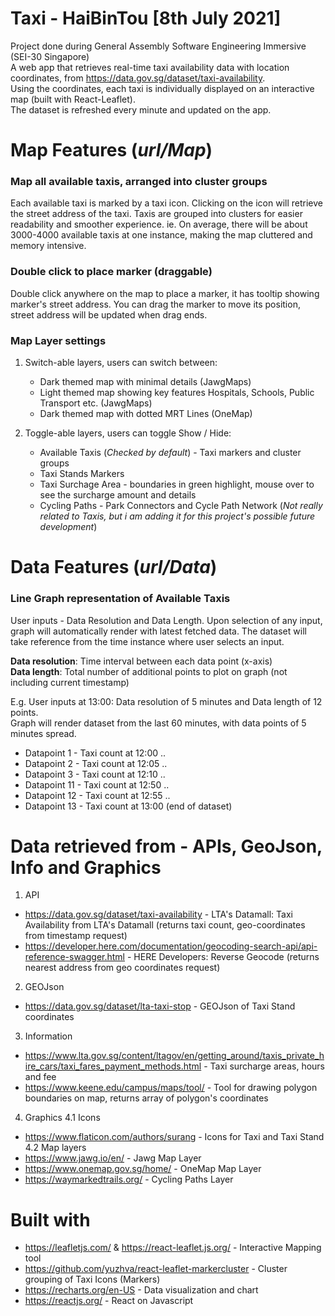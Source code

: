 # Taxi - HaiBinTou  [8th July 2021]

Project done during General Assembly Software Engineering Immersive (SEI-30 Singapore)   
A web app that retrieves real-time taxi availability data with location coordinates, from https://data.gov.sg/dataset/taxi-availability.  
Using the coordinates, each taxi is individually displayed on an interactive map (built with React-Leaflet).   
The dataset is refreshed every minute and updated on the app.

# Map Features (_url/Map_)
### Map all available taxis, arranged into cluster groups
Each available taxi is marked by a taxi icon.
Clicking on the icon will retrieve the street address of the taxi.
Taxis are grouped into clusters for easier readability and smoother experience. ie. On average, there will be about 3000-4000 available taxis at one instance, making the map cluttered and memory intensive.

### Double click to place marker (draggable)
Double click anywhere on the map to place a marker, it has tooltip showing marker's street address. 
You can drag the marker to move its position, street address will be updated when drag ends.

### Map Layer settings

1. Switch-able layers, users can switch between:
    * Dark themed map with minimal details (JawgMaps)
    * Light themed map showing key features Hospitals, Schools, Public Transport etc. (JawgMaps)
    * Dark themed map with dotted MRT Lines (OneMap)

2. Toggle-able layers, users can toggle Show / Hide:
    * Available Taxis (_Checked by default_) - Taxi markers and cluster groups
    * Taxi Stands Markers
    * Taxi Surchage Area - boundaries in green highlight, mouse over to see the surcharge amount and details
    * Cycling Paths - Park Connectors and Cycle Path Network 
    (_Not really related to Taxis, but i am adding it for this project's possible future development_)

# Data Features (_url/Data_)
### Line Graph representation of Available Taxis
User inputs - Data Resolution and Data Length. Upon selection of any input, graph will automatically render with latest fetched data. The dataset will take reference from the time instance where user selects an input.

__Data resolution__: Time interval between each data point (x-axis)  
__Data length__: Total number of additional points to plot on graph (not including current timestamp)

E.g. User inputs at 13:00: Data resolution of 5 minutes and Data length of 12 points.  
Graph will render dataset from the last 60 minutes, with data points of 5 minutes spread. 
* Datapoint 1 - Taxi count at 12:00 ..
* Datapoint 2 - Taxi count at 12:05 ..
* Datapoint 3 - Taxi count at 12:10 .. 
* Datapoint 11 - Taxi count at 12:50 .. 
* Datapoint 12 - Taxi count at 12:55 ..
* Datapoint 13 - Taxi count at 13:00 (end of dataset)

# Data retrieved from - APIs, GeoJson, Info and Graphics
1. API
* https://data.gov.sg/dataset/taxi-availability - LTA's Datamall: Taxi Availability from LTA's Datamall (returns taxi count, geo-coordinates from timestamp request)
* https://developer.here.com/documentation/geocoding-search-api/api-reference-swagger.html - HERE Developers: Reverse Geocode (returns nearest address from geo coordinates request)
2. GEOJson
* https://data.gov.sg/dataset/lta-taxi-stop - GEOJson of Taxi Stand coordinates
3. Information
* https://www.lta.gov.sg/content/ltagov/en/getting_around/taxis_private_hire_cars/taxi_fares_payment_methods.html - Taxi surcharge areas, hours and fee
* https://www.keene.edu/campus/maps/tool/ - Tool for drawing polygon boundaries on map, returns array of polygon's coordinates
4. Graphics
4.1 Icons
* https://www.flaticon.com/authors/surang - Icons for Taxi and Taxi Stand
4.2 Map layers
* https://www.jawg.io/en/ - Jawg Map Layer
* https://www.onemap.gov.sg/home/ - OneMap Map Layer
* https://waymarkedtrails.org/ - Cycling Paths Layer

# Built with
* https://leafletjs.com/ & https://react-leaflet.js.org/ - Interactive Mapping tool 
* https://github.com/yuzhva/react-leaflet-markercluster -  Cluster grouping of Taxi Icons (Markers)
* https://recharts.org/en-US - Data visualization and chart
* https://reactjs.org/ - React on Javascript
